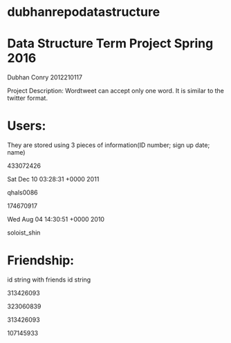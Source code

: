 # dubhanrepodatastructure
# Data Structure Term Project Spring 2016

Dubhan Conry 2012210117

Project Description:
Wordtweet can accept only one word. It is similar to the twitter format.

# Users:
They are stored using 3 pieces of information(ID number; sign up date; name)


433072426

Sat Dec 10 03:28:31 +0000 2011

qhals0086

174670917

Wed Aug 04 14:30:51 +0000 2010

soloist_shin

# Friendship:
id string with friends id string


313426093

323060839

313426093

107145933

